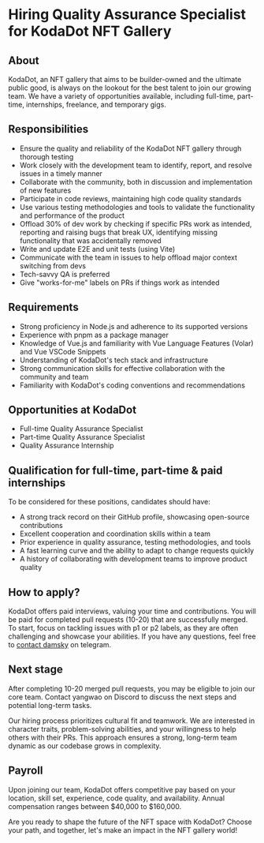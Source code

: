 # Hiring Quality Assurance Specialist for KodaDot NFT Gallery

## About

KodaDot, an NFT gallery that aims to be builder-owned and the ultimate public good, is always on the lookout for the best talent to join our growing team. We have a variety of opportunities available, including full-time, part-time, internships, freelance, and temporary gigs.

## Responsibilities

- Ensure the quality and reliability of the KodaDot NFT gallery through thorough testing
- Work closely with the development team to identify, report, and resolve issues in a timely manner
- Collaborate with the community, both in discussion and implementation of new features
- Participate in code reviews, maintaining high code quality standards
- Use various testing methodologies and tools to validate the functionality and performance of the product
- Offload 30% of dev work by checking if specific PRs work as intended, reporting and raising bugs that break UX, identifying missing functionality that was accidentally removed
- Write and update E2E and unit tests (using Vite)
- Communicate with the team in issues to help offload major context switching from devs
- Tech-savvy QA is preferred
- Give "works-for-me" labels on PRs if things work as intended

## Requirements

- Strong proficiency in Node.js and adherence to its supported versions
- Experience with pnpm as a package manager
- Knowledge of Vue.js and familiarity with Vue Language Features (Volar) and Vue VSCode Snippets
- Understanding of KodaDot's tech stack and infrastructure
- Strong communication skills for effective collaboration with the community and team
- Familiarity with KodaDot's coding conventions and recommendations

## Opportunities at KodaDot

- Full-time Quality Assurance Specialist
- Part-time Quality Assurance Specialist
- Quality Assurance Internship

## Qualification for full-time, part-time & paid internships

To be considered for these positions, candidates should have:

- A strong track record on their GitHub profile, showcasing open-source contributions
- Excellent cooperation and coordination skills within a team
- Prior experience in quality assurance, testing methodologies, and tools
- A fast learning curve and the ability to adapt to change requests quickly
- A history of collaborating with development teams to improve product quality

## How to apply?

KodaDot offers paid interviews, valuing your time and contributions. You will be paid for completed pull requests (10-20) that are successfully merged. To start, focus on tackling issues with p1 or p2 labels, as they are often challenging and showcase your abilities. If you have any questions, feel free to [contact damsky](https://t.me/helloitsdamsky) on telegram. 

## Next stage

After completing 10-20 merged pull requests, you may be eligible to join our core team. Contact yangwao on Discord to discuss the next steps and potential long-term tasks.

Our hiring process prioritizes cultural fit and teamwork. We are interested in character traits, problem-solving abilities, and your willingness to help others with their PRs. This approach ensures a strong, long-term team dynamic as our codebase grows in complexity.

## Payroll

Upon joining our team, KodaDot offers competitive pay based on your location, skill set, experience, code quality, and availability. Annual compensation ranges between $40,000 to $160,000.

Are you ready to shape the future of the NFT space with KodaDot? Choose your path, and together, let's make an impact in the NFT gallery world!
